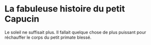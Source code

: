# La fabuleuse histoire du petit Capucin

Le soleil ne suffisait plus. Il fallait quelque chose de plus puissant pour réchauffer le corps du petit primate blessé. 
